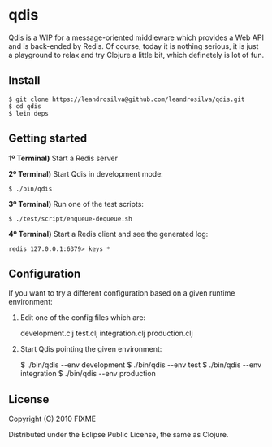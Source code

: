 # qdis

Qdis is a WIP for a message-oriented middleware which provides a Web API and is back-ended by Redis. Of course, today it is nothing serious, it is just a playground to relax and try Clojure a little bit, which definetely is lot of fun.

## Install

    $ git clone https://leandrosilva@github.com/leandrosilva/qdis.git
    $ cd qdis
    $ lein deps

## Getting started

**1º Terminal)** Start a Redis server

**2º Terminal)** Start Qdis in development mode:

    $ ./bin/qdis

**3º Terminal)** Run one of the test scripts:

    $ ./test/script/enqueue-dequeue.sh

**4º Terminal)** Start a Redis client and see the generated log:

    redis 127.0.0.1:6379> keys *

## Configuration

If you want to try a different configuration based on a given runtime environment:

1) Edit one of the config files which are:

    development.clj
    test.clj
    integration.clj
    production.clj

2) Start Qdis pointing the given environment:

    $ ./bin/qdis --env development
    $ ./bin/qdis --env test
    $ ./bin/qdis --env integration
    $ ./bin/qdis --env production

## License

Copyright (C) 2010 FIXME

Distributed under the Eclipse Public License, the same as Clojure.
